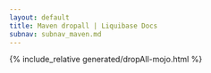 ```yaml
---
layout: default
title: Maven dropall | Liquibase Docs
subnav: subnav_maven.md
---
```


{% include_relative generated/dropAll-mojo.html %}
